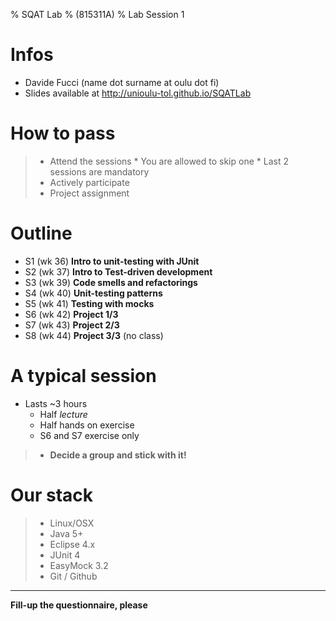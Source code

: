 % SQAT Lab
% (815311A)
% Lab Session 1

# Infos

- Davide Fucci (name dot surname at oulu dot fi)
- Slides available at http://unioulu-tol.github.io/SQATLab

# How to pass

> - Attend the sessions
	* You are allowed to skip one
	* Last 2 sessions are mandatory
> - Actively participate 
> - Project assignment

# Outline

- S1 (wk 36) **Intro to unit-testing with JUnit**
- S2 (wk 37) **Intro to Test-driven development**
- S3 (wk 39) **Code smells and refactorings**
- S4 (wk 40) **Unit-testing patterns**
- S5 (wk 41) **Testing with mocks**
- S6 (wk 42) **Project 1/3**
- S7 (wk 43) **Project 2/3**
- S8 (wk 44) **Project 3/3** (no class)

# A typical session

- Lasts ~3 hours
	* Half _lecture_ 
	* Half hands on exercise
	* S6 and S7 exercise only

> - **Decide a group and stick with it!**

# Our stack
> - Linux/OSX
> - Java 5+
> - Eclipse 4.x
> - JUnit 4
> - EasyMock 3.2
> - Git / Github

------------------  

 **Fill-up the questionnaire, please**




